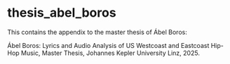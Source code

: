 # thesis_abel_boros
This contains the appendix to the master thesis of Ábel Boros:

Ábel Boros: Lyrics and Audio Analysis of US Westcoast and Eastcoast Hip-Hop Music, Master Thesis, Johannes Kepler University Linz, 2025.
